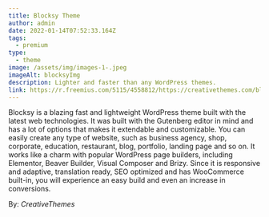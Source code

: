 ```yaml
---
title: Blocksy Theme
author: admin
date: 2022-01-14T07:52:33.164Z
tags:
  - premium
type:
  - theme
image: /assets/img/images-1-.jpeg
imageAlt: blocksyImg
description: Lighter and faster than any WordPress themes.
link: https://r.freemius.com/5115/4558812/https://creativethemes.com/blocksy/starter-sites/
---
```

<!--StartFragment-->

Blocksy is a blazing fast and lightweight WordPress theme built with the latest web technologies. It was built with the Gutenberg editor in mind and has a lot of options that makes it extendable and customizable. You can easily create any type of website, such as business agency, shop, corporate, education, restaurant, blog, portfolio, landing page and so on. It works like a charm with popular WordPress page builders, including Elementor, Beaver Builder, Visual Composer and Brizy. Since it is responsive and adaptive, translation ready, SEO optimized and has WooCommerce built-in, you will experience an easy build and even an increase in conversions.



By: *CreativeThemes*

<!--EndFragment-->
